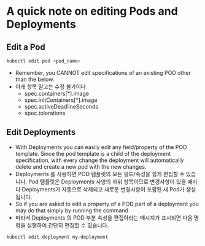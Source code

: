 # A quick note on editing Pods and Deployments

## Edit a Pod

```bash
kubectl edit pod <pod_name>
```
* Remember, you CANNOT edit specifications of an existing POD other than the below.
* 아래 항목 말고는 수정 불가이다
    * spec.containers[*].image
    * spec.initContainers[*].image
    * spec.activeDeadlineSeconds
    * spec.tolerations

## Edit Deployments

* With Deployments you can easily edit any field/property of the POD template. Since the pod template is a child of the deployment specification,  with every change the deployment will automatically delete and create a new pod with the new changes. 
* Deployments 를 사용하면 POD 템플릿의 모든 필드/속성을 쉽게 편집할 수 있습니다. Pod 템플릿은 Deployments 사양의 하위 항목이므로 변경사항이 있을 때마다 Deployments가 자동으로 삭제되고 새로운 변경사항이 포함된 새 Pod가 생성됩니다.
* So if you are asked to edit a property of a POD part of a deployment you may do that simply by running the command
* 따라서 Deployments 의 POD 부분 속성을 편집하라는 메시지가 표시되면 다음 명령을 실행하여 간단히 편집할 수 있습니다.

```bash
kubectl edit deployment my-deployment
```
